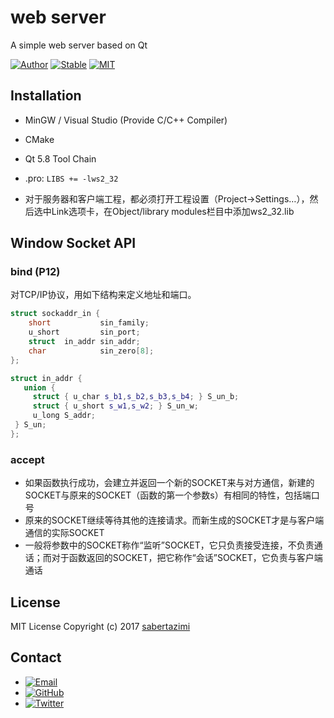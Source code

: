 # web server

A simple web server based on Qt

[![Author](https://img.shields.io/badge/author-sabertazimi-lightgrey.svg)](https://github.com/sabertazimi)
[![Stable](https://img.shields.io/badge/stability-stable-brightgreen.svg)](https://github.com/sabertazimi/Awesome-Notes)
[![MIT](https://img.shields.io/badge/license-mit-brightgreen.svg)](https://raw.githubusercontent.com/sabertazimi/Awesome-Notes/master/LICENSE)

## Installation

*   MinGW / Visual Studio (Provide C/C++ Compiler)
*   CMake
*   Qt 5.8 Tool Chain

*   .pro: `LIBS += -lws2_32`
*   对于服务器和客户端工程，都必须打开工程设置（Project->Settings…），然后选中Link选项卡，在Object/library modules栏目中添加ws2_32.lib

## Window Socket API

### bind (P12)

对TCP/IP协议，用如下结构来定义地址和端口。

```cpp
struct sockaddr_in {
    short           sin_family;
    u_short         sin_port;
    struct  in_addr sin_addr;
    char            sin_zero[8];
};
```

```cpp
struct in_addr {
   union {
     struct { u_char s_b1,s_b2,s_b3,s_b4; } S_un_b;
     struct { u_short s_w1,s_w2; } S_un_w;
     u_long S_addr;
 } S_un;
};
```

### accept

*   如果函数执行成功，会建立并返回一个新的SOCKET来与对方通信，新建的SOCKET与原来的SOCKET（函数的第一个参数s）有相同的特性，包括端口号
*   原来的SOCKET继续等待其他的连接请求。而新生成的SOCKET才是与客户端通信的实际SOCKET
*   一般将参数中的SOCKET称作“监听”SOCKET，它只负责接受连接，不负责通话；而对于函数返回的SOCKET，把它称作“会话”SOCKET，它负责与客户端通话

## License

MIT License Copyright (c) 2017 [sabertazimi](https://github.com/sabertazimi)

## Contact

-   [![Email](https://img.shields.io/badge/mailto-sabertazimi-brightgreen.svg?style=flat-square)](mailto:sabertazimi@gmail.com)
-   [![GitHub](https://img.shields.io/badge/contact-github-000000.svg?style=flat-square)](https://github.com/sabertazimi)
-   [![Twitter](https://img.shields.io/badge/contact-twitter-blue.svg?style=flat-square)](https://twitter.com/sabertazimi)

